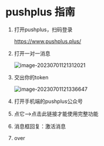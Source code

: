 # pushplus 指南

1. 打开pushplus，扫码登录

   https://www.pushplus.plus/

2. 打开一对一消息

   ![image-20230701121312021](https://typora-picbed-xander.oss-cn-hangzhou.aliyuncs.com/img/image-20230701121312021.png)

3. 交出你的token

   ![image-20230701121336647](https://typora-picbed-xander.oss-cn-hangzhou.aliyuncs.com/img/image-20230701121336647.png)

4. 打开手机端的pushplus公众号

5. 点它-->点击此链接才能使用完整功能

6. 消息框回复：激活消息

7. over